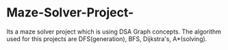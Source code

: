 # Maze-Solver-Project-
Its a maze solver project which is using DSA Graph concepts. The algorithm used for this projects are DFS(generation), BFS, Dijkstra's, A*(solving).
